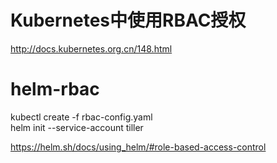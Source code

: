 # Kubernetes中使用RBAC授权  
http://docs.kubernetes.org.cn/148.html


# helm-rbac
kubectl create -f rbac-config.yaml  
helm init --service-account tiller  


https://helm.sh/docs/using_helm/#role-based-access-control

